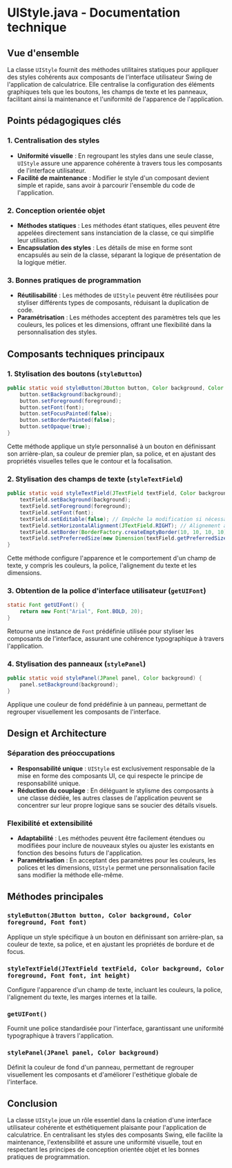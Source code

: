 # UIStyle.java - Documentation technique

## Vue d'ensemble
La classe `UIStyle` fournit des méthodes utilitaires statiques pour appliquer des styles cohérents aux composants de l'interface utilisateur Swing de l'application de calculatrice. Elle centralise la configuration des éléments graphiques tels que les boutons, les champs de texte et les panneaux, facilitant ainsi la maintenance et l'uniformité de l'apparence de l'application.

## Points pédagogiques clés

### 1. Centralisation des styles
- **Uniformité visuelle** : En regroupant les styles dans une seule classe, `UIStyle` assure une apparence cohérente à travers tous les composants de l'interface utilisateur.
- **Facilité de maintenance** : Modifier le style d'un composant devient simple et rapide, sans avoir à parcourir l'ensemble du code de l'application.

### 2. Conception orientée objet
- **Méthodes statiques** : Les méthodes étant statiques, elles peuvent être appelées directement sans instanciation de la classe, ce qui simplifie leur utilisation.
- **Encapsulation des styles** : Les détails de mise en forme sont encapsulés au sein de la classe, séparant la logique de présentation de la logique métier.

### 3. Bonnes pratiques de programmation
- **Réutilisabilité** : Les méthodes de `UIStyle` peuvent être réutilisées pour styliser différents types de composants, réduisant la duplication de code.
- **Paramétrisation** : Les méthodes acceptent des paramètres tels que les couleurs, les polices et les dimensions, offrant une flexibilité dans la personnalisation des styles.

## Composants techniques principaux

### 1. Stylisation des boutons (`styleButton`)
```java
public static void styleButton(JButton button, Color background, Color foreground, Font font) {
    button.setBackground(background);
    button.setForeground(foreground);
    button.setFont(font);
    button.setFocusPainted(false);
    button.setBorderPainted(false);
    button.setOpaque(true);
}
```
Cette méthode applique un style personnalisé à un bouton en définissant son arrière-plan, sa couleur de premier plan, sa police, et en ajustant des propriétés visuelles telles que le contour et la focalisation.

### 2. Stylisation des champs de texte (`styleTextField`)
```java
public static void styleTextField(JTextField textField, Color background, Color foreground, Font font, int height) {
    textField.setBackground(background);
    textField.setForeground(foreground);
    textField.setFont(font);
    textField.setEditable(false); // Empêche la modification si nécessaire
    textField.setHorizontalAlignment(JTextField.RIGHT); // Alignement à droite
    textField.setBorder(BorderFactory.createEmptyBorder(10, 10, 10, 10)); // Marges internes
    textField.setPreferredSize(new Dimension(textField.getPreferredSize().width, height)); // Définir la hauteur
}
```
Cette méthode configure l'apparence et le comportement d'un champ de texte, y compris les couleurs, la police, l'alignement du texte et les dimensions.

### 3. Obtention de la police d'interface utilisateur (`getUIFont`)
```java
static Font getUIFont() {
    return new Font("Arial", Font.BOLD, 20);
}
```
Retourne une instance de `Font` prédéfinie utilisée pour styliser les composants de l'interface, assurant une cohérence typographique à travers l'application.

### 4. Stylisation des panneaux (`stylePanel`)
```java
public static void stylePanel(JPanel panel, Color background) {
    panel.setBackground(background);
}
```
Applique une couleur de fond prédéfinie à un panneau, permettant de regrouper visuellement les composants de l'interface.

## Design et Architecture

### Séparation des préoccupations
- **Responsabilité unique** : `UIStyle` est exclusivement responsable de la mise en forme des composants UI, ce qui respecte le principe de responsabilité unique.
- **Réduction du couplage** : En déléguant le stylisme des composants à une classe dédiée, les autres classes de l'application peuvent se concentrer sur leur propre logique sans se soucier des détails visuels.

### Flexibilité et extensibilité
- **Adaptabilité** : Les méthodes peuvent être facilement étendues ou modifiées pour inclure de nouveaux styles ou ajuster les existants en fonction des besoins futurs de l'application.
- **Paramétrisation** : En acceptant des paramètres pour les couleurs, les polices et les dimensions, `UIStyle` permet une personnalisation facile sans modifier la méthode elle-même.

## Méthodes principales

### `styleButton(JButton button, Color background, Color foreground, Font font)`
Applique un style spécifique à un bouton en définissant son arrière-plan, sa couleur de texte, sa police, et en ajustant les propriétés de bordure et de focus.

### `styleTextField(JTextField textField, Color background, Color foreground, Font font, int height)`
Configure l'apparence d'un champ de texte, incluant les couleurs, la police, l'alignement du texte, les marges internes et la taille.

### `getUIFont()`
Fournit une police standardisée pour l'interface, garantissant une uniformité typographique à travers l'application.

### `stylePanel(JPanel panel, Color background)`
Définit la couleur de fond d'un panneau, permettant de regrouper visuellement les composants et d'améliorer l'esthétique globale de l'interface.

## Conclusion
La classe `UIStyle` joue un rôle essentiel dans la création d'une interface utilisateur cohérente et esthétiquement plaisante pour l'application de calculatrice. En centralisant les styles des composants Swing, elle facilite la maintenance, l'extensibilité et assure une uniformité visuelle, tout en respectant les principes de conception orientée objet et les bonnes pratiques de programmation.